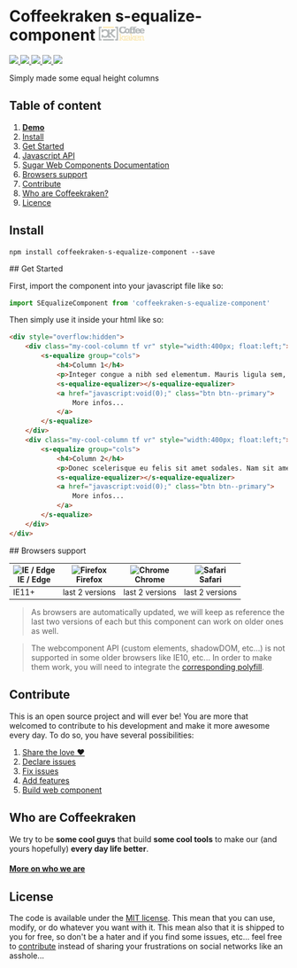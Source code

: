 # Coffeekraken s-equalize-component <img src=".resources/coffeekraken-logo.jpg" height="25px" />

<p>
	<a href="https://travis-ci.org/Coffeekraken/s-equalize-component">
		<img src="https://img.shields.io/travis/Coffeekraken/s-equalize-component.svg?style=flat-square" />
	</a>
	<a href="https://www.npmjs.com/package/coffeekraken-s-equalize-component">
		<img src="https://img.shields.io/npm/v/coffeekraken-s-equalize-component.svg?style=flat-square" />
	</a>
	<a href="https://github.com/coffeekraken/s-equalize-component/blob/master/LICENSE.txt">
		<img src="https://img.shields.io/npm/l/coffeekraken-s-equalize-component.svg?style=flat-square" />
	</a>
	<!-- <a href="https://github.com/coffeekraken/s-equalize-component">
		<img src="https://img.shields.io/npm/dt/coffeekraken-s-equalize-component.svg?style=flat-square" />
	</a>
	<a href="https://github.com/coffeekraken/s-equalize-component">
		<img src="https://img.shields.io/github/forks/coffeekraken/s-equalize-component.svg?style=social&label=Fork&style=flat-square" />
	</a>
	<a href="https://github.com/coffeekraken/s-equalize-component">
		<img src="https://img.shields.io/github/stars/coffeekraken/s-equalize-component.svg?style=social&label=Star&style=flat-square" />
	</a> -->
	<a href="https://twitter.com/coffeekrakenio">
		<img src="https://img.shields.io/twitter/url/http/coffeekrakenio.svg?style=social&style=flat-square" />
	</a>
	<a href="http://coffeekraken.io">
		<img src="https://img.shields.io/twitter/url/http/shields.io.svg?style=flat-square&label=coffeekraken.io&colorB=f2bc2b&style=flat-square" />
	</a>
</p>

Simply made some equal height columns

## Table of content

1. **[Demo](http://components.coffeekraken.io/app/s-equalize-component)**
2. [Install](#readme-install)
3. [Get Started](#readme-get-started)
4. [Javascript API](doc/js)
5. [Sugar Web Components Documentation](https://github.com/Coffeekraken/sugar/blob/master/doc/js/webcomponents.md)
6. [Browsers support](#readme-browsers-support)
7. [Contribute](#readme-contribute)
8. [Who are Coffeekraken?](#readme-who-are-coffeekraken)
9. [Licence](#readme-license)

<a name="readme-install"></a>
## Install

```
npm install coffeekraken-s-equalize-component --save
```

<a name="readme-get-started"></a>
## Get Started

First, import the component into your javascript file like so:

```js
import SEqualizeComponent from 'coffeekraken-s-equalize-component'
```

Then simply use it inside your html like so:

```html
<div style="overflow:hidden">
	<div class="my-cool-column tf vr" style="width:400px; float:left;">
		<s-equalize group="cols">
			<h4>Column 1</h4>
			<p>Integer congue a nibh sed elementum. Mauris ligula sem, scelerisque.</p>
			<s-equalize-equalizer></s-equalize-equalizer>
			<a href="javascript:void(0);" class="btn btn--primary">
				More infos...
			</a>
		</s-equalize>
	</div>
	<div class="my-cool-column tf vr" style="width:400px; float:left;">
		<s-equalize group="cols">
			<h4>Column 2</h4>
			<p>Donec scelerisque eu felis sit amet sodales. Nam sit amet lacus purus. Aliquam rutrum facilisis velit non egestas. Maecenas condimentum condimentum eleifend. Ut sed massa tempus, pellentesque orci id, facilisis dolor. Integer ac ligula convallis, egestas sem ut, luctus purus.</p>
			<s-equalize-equalizer></s-equalize-equalizer>
			<a href="javascript:void(0);" class="btn btn--primary">
				More infos...
			</a>
		</s-equalize>
	</div>
</div>
```

<a id="readme-browsers-support"></a>
## Browsers support

| <img src="https://raw.githubusercontent.com/godban/browsers-support-badges/master/src/images/edge.png" alt="IE / Edge" width="16px" height="16px" /></br>IE / Edge | <img src="https://raw.githubusercontent.com/godban/browsers-support-badges/master/src/images/firefox.png" alt="Firefox" width="16px" height="16px" /></br>Firefox | <img src="https://raw.githubusercontent.com/godban/browsers-support-badges/master/src/images/chrome.png" alt="Chrome" width="16px" height="16px" /></br>Chrome | <img src="https://raw.githubusercontent.com/godban/browsers-support-badges/master/src/images/safari.png" alt="Safari" width="16px" height="16px" /></br>Safari |
| --------- | --------- | --------- | --------- |
| IE11+ | last 2 versions| last 2 versions| last 2 versions

> As browsers are automatically updated, we will keep as reference the last two versions of each but this component can work on older ones as well.

> The webcomponent API (custom elements, shadowDOM, etc...) is not supported in some older browsers like IE10, etc... In order to make them work, you will need to integrate the [corresponding polyfill](https://www.webcomponents.org/polyfills).

<a id="readme-contribute"></a>
## Contribute

This is an open source project and will ever be! You are more that welcomed to contribute to his development and make it more awesome every day.
To do so, you have several possibilities:

1. [Share the love ❤️](https://github.com/Coffeekraken/coffeekraken/blob/master/contribute.md#contribute-share-the-love)
2. [Declare issues](https://github.com/Coffeekraken/coffeekraken/blob/master/contribute.md#contribute-declare-issues)
3. [Fix issues](https://github.com/Coffeekraken/coffeekraken/blob/master/contribute.md#contribute-fix-issues)
4. [Add features](https://github.com/Coffeekraken/coffeekraken/blob/master/contribute.md#contribute-add-features)
5. [Build web component](https://github.com/Coffeekraken/coffeekraken/blob/master/contribute.md#contribute-build-web-component)

<a id="readme-who-are-coffeekraken"></a>
## Who are Coffeekraken

We try to be **some cool guys** that build **some cool tools** to make our (and yours hopefully) **every day life better**.  

#### [More on who we are](https://github.com/Coffeekraken/coffeekraken/blob/master/who-are-we.md)

<a id="readme-license"></a>
## License

The code is available under the [MIT license](LICENSE.txt). This mean that you can use, modify, or do whatever you want with it. This mean also that it is shipped to you for free, so don't be a hater and if you find some issues, etc... feel free to [contribute](https://github.com/Coffeekraken/coffeekraken/blob/master/contribute.md) instead of sharing your frustrations on social networks like an asshole...
